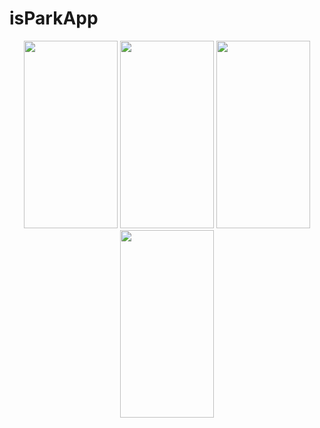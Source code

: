 # isParkApp

<p align="center">
 <img src="https://user-images.githubusercontent.com/32553624/186135398-30bc6e5f-13af-452b-8ee4-92012b7313ad.png" width="150" height="300" />
<img src="https://user-images.githubusercontent.com/32553624/186132446-35e5afd5-342e-437f-adea-ce7aaaa1347e.png" width="150" height="300" />
  <img src="https://user-images.githubusercontent.com/32553624/186152602-57fd54a4-0289-4e19-b9cc-70316a399ea6.png" width="150" height="300" />
<img src="https://user-images.githubusercontent.com/32553624/186152610-4eb1a766-312e-4f4e-9701-84556ad1ef36.png" width="150" height="300" />
  </p>




